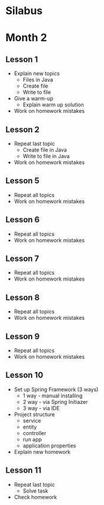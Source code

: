 # Silabus

# Month 2

## Lesson 1
- Explain new topics
  - Files in Java
  - Create file
  - Write to file
- Give a warm-up
  - Explain warm up solution
- Work on homework mistakes

## Lesson 2
- Repeat last topic
  - Create file in Java
  - Write to file in Java
- Work on homework mistakes

## Lesson 5
- Repeat all topics
- Work on homework mistakes

## Lesson 6
- Repeat all topics
- Work on homework mistakes

## Lesson 7
- Repeat all topics
- Work on homework mistakes

## Lesson 8
- Repeat all topics
- Work on homework mistakes

## Lesson 9
- Repeat all topics
- Work on homework mistakes

## Lesson 10
- Set up Spring Framework (3 ways)
  - 1 way - manual installing
  - 2 way - via Spring Initiazer
  - 3 way - via IDE
- Project structure
  - service
  - entity
  - controller
  - run app
  - application properties
- Explain new homework

## Lesson 11
- Repeat last topic
  - Solve task
- Check homework
